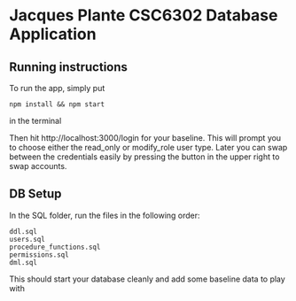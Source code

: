 # Jacques Plante CSC6302 Database Application

## Running instructions
To run the app, simply put
```
npm install && npm start
```
in the terminal

Then hit http://localhost:3000/login for your baseline.
This will prompt you to choose either the read_only or modify_role user type.
Later you can swap between the credentials easily by pressing the button in the upper right to swap accounts.

## DB Setup
In the SQL folder, run the files in the following order:
```
ddl.sql
users.sql
procedure_functions.sql
permissions.sql
dml.sql
```
This should start your database cleanly and add some baseline data to play with